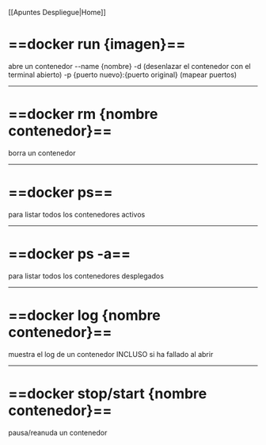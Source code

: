 [[Apuntes Despliegue|Home]]
# ==docker run {imagen}==
abre un contenedor
--name {nombre}
-d (desenlazar el contenedor con el terminal abierto)
-p {puerto nuevo}:{puerto original} (mapear puertos)

---
# ==docker rm {nombre contenedor}==
borra un contenedor

---
# ==docker ps==
para listar todos los contenedores activos

---
# ==docker ps -a==
para listar todos los contenedores desplegados

---
# ==docker log {nombre contenedor}==
muestra el log de un contenedor INCLUSO si ha fallado al abrir

---
# ==docker stop/start {nombre contenedor}==
pausa/reanuda un contenedor

